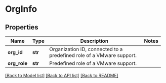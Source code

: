 # OrgInfo

## Properties
Name | Type | Description | Notes
------------ | ------------- | ------------- | -------------
**org_id** | **str** | Organization ID, connected to a predefined role of a VMware support. | 
**org_role** | **str** | Predefined role of a VMware support. | 

[[Back to Model list]](../README.md#documentation-for-models) [[Back to API list]](../README.md#documentation-for-api-endpoints) [[Back to README]](../README.md)

